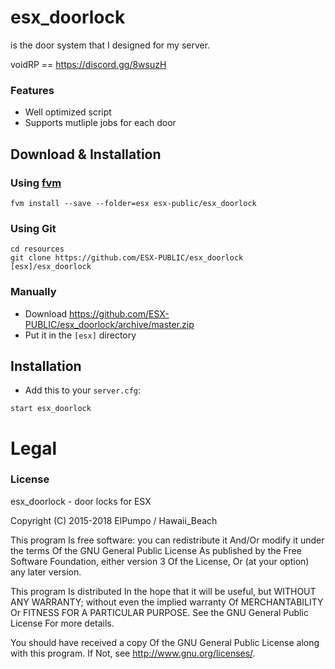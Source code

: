 # esx_doorlock

is the door system that I designed for my server.

voidRP == https://discord.gg/8wsuzH


### Features
- Well optimized script
- Supports mutliple jobs for each door

## Download & Installation

### Using [fvm](https://github.com/qlaffont/fvm-installer)
```
fvm install --save --folder=esx esx-public/esx_doorlock
```

### Using Git
```
cd resources
git clone https://github.com/ESX-PUBLIC/esx_doorlock [esx]/esx_doorlock
```

### Manually
- Download https://github.com/ESX-PUBLIC/esx_doorlock/archive/master.zip
- Put it in the `[esx]` directory

## Installation
- Add this to your `server.cfg`:

```
start esx_doorlock
```

# Legal
### License
esx_doorlock - door locks for ESX

Copyright (C) 2015-2018 ElPumpo / Hawaii_Beach

This program Is free software: you can redistribute it And/Or modify it under the terms Of the GNU General Public License As published by the Free Software Foundation, either version 3 Of the License, Or (at your option) any later version.

This program Is distributed In the hope that it will be useful, but WITHOUT ANY WARRANTY; without even the implied warranty Of MERCHANTABILITY Or FITNESS FOR A PARTICULAR PURPOSE. See the GNU General Public License For more details.

You should have received a copy Of the GNU General Public License along with this program. If Not, see http://www.gnu.org/licenses/.
